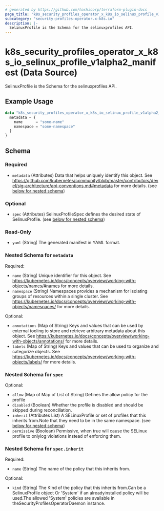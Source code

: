 ```yaml
---
# generated by https://github.com/hashicorp/terraform-plugin-docs
page_title: "k8s_security_profiles_operator_x_k8s_io_selinux_profile_v1alpha2_manifest Data Source - terraform-provider-k8s"
subcategory: "security-profiles-operator.x-k8s.io"
description: |-
  SelinuxProfile is the Schema for the selinuxprofiles API.
---
```


# k8s_security_profiles_operator_x_k8s_io_selinux_profile_v1alpha2_manifest (Data Source)

SelinuxProfile is the Schema for the selinuxprofiles API.

## Example Usage

```terraform
data "k8s_security_profiles_operator_x_k8s_io_selinux_profile_v1alpha2_manifest" "example" {
  metadata = {
    name      = "some-name"
    namespace = "some-namespace"
  }
}
```

<!-- schema generated by tfplugindocs -->
## Schema

### Required

- `metadata` (Attributes) Data that helps uniquely identify this object. See https://github.com/kubernetes/community/blob/master/contributors/devel/sig-architecture/api-conventions.md#metadata for more details. (see [below for nested schema](#nestedatt--metadata))

### Optional

- `spec` (Attributes) SelinuxProfileSpec defines the desired state of SelinuxProfile. (see [below for nested schema](#nestedatt--spec))

### Read-Only

- `yaml` (String) The generated manifest in YAML format.

<a id="nestedatt--metadata"></a>
### Nested Schema for `metadata`

Required:

- `name` (String) Unique identifier for this object. See https://kubernetes.io/docs/concepts/overview/working-with-objects/names/#names for more details.
- `namespace` (String) Namespaces provides a mechanism for isolating groups of resources within a single cluster. See https://kubernetes.io/docs/concepts/overview/working-with-objects/namespaces/ for more details.

Optional:

- `annotations` (Map of String) Keys and values that can be used by external tooling to store and retrieve arbitrary metadata about this object. See https://kubernetes.io/docs/concepts/overview/working-with-objects/annotations/ for more details.
- `labels` (Map of String) Keys and values that can be used to organize and categorize objects. See https://kubernetes.io/docs/concepts/overview/working-with-objects/labels/ for more details.


<a id="nestedatt--spec"></a>
### Nested Schema for `spec`

Optional:

- `allow` (Map of Map of List of String) Defines the allow policy for the profile
- `disabled` (Boolean) Whether the profile is disabled and should be skipped during reconciliation.
- `inherit` (Attributes List) A SELinuxProfile or set of profiles that this inherits from.Note that they need to be in the same namespace. (see [below for nested schema](#nestedatt--spec--inherit))
- `permissive` (Boolean) Permissive, when true will cause the SELinux profile to onlylog violations instead of enforcing them.

<a id="nestedatt--spec--inherit"></a>
### Nested Schema for `spec.inherit`

Required:

- `name` (String) The name of the policy that this inherits from.

Optional:

- `kind` (String) The Kind of the policy that this inherits from.Can be a SelinuxProfile object Or 'System' if an alreadyinstalled policy will be used.The allowed 'System' policies are available in theSecurityProfilesOperatorDaemon instance.
